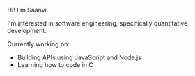 Hi! I'm Saanvi.

I'm interested in software engineering, specifically quantitative development.

Currently working on:
- Building APIs using JavaScript and Node.js
- Learning how to code in C
